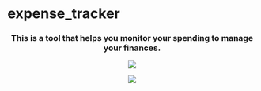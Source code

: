 # expense_tracker
<h3 align="center">This is a tool that helps you monitor your spending to manage your finances.</h3>
 <p align="center">
  <a href="https://github.com/DIYA-BHATT29/">
    <img src="https://readme-typing-svg.herokuapp.com?lines=can+help+you+understand+your+spending+habits&center=true&width=600&height=60">
  </a>
</p>
 <p align="center">
  <a href="https://github.com/DIYA-BHATT29/">
      <img src="https://readme-typing-svg.herokuapp.com?lines=stick+to+a+budget+and+save+money&center=true&width=600&height=60">
  </a>
</p>
